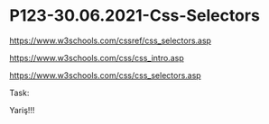 # P123-30.06.2021-Css-Selectors

https://www.w3schools.com/cssref/css_selectors.asp

https://www.w3schools.com/css/css_intro.asp

https://www.w3schools.com/css/css_selectors.asp

Task:

Yariş!!!

